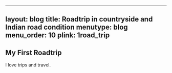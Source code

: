 ---
layout: blog
title: Roadtrip in countryside and Indian road condition
menutype: blog
menu_order: 10
plink: 1road_trip
--

## My First Roadtrip

I love trips and travel. 